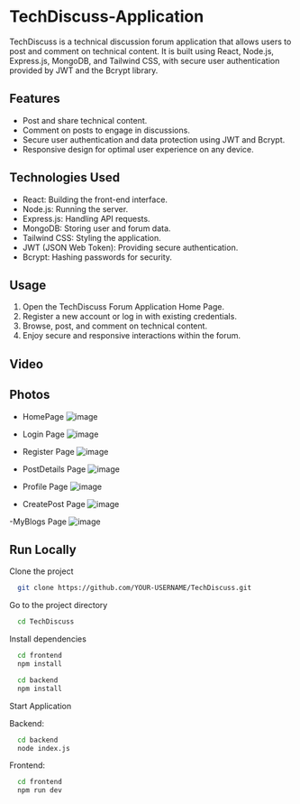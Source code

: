 # TechDiscuss-Application
TechDiscuss is a technical discussion forum application that allows users to post and comment on technical content. It is built using React, Node.js, Express.js, MongoDB, and Tailwind CSS, with secure user authentication provided by JWT and the Bcrypt library.

## Features
- Post and share technical content.
- Comment on posts to engage in discussions.
- Secure user authentication and data protection using JWT and Bcrypt.
- Responsive design for optimal user experience on any device.


## Technologies Used
- React: Building the front-end interface.
- Node.js: Running the server.
- Express.js: Handling API requests.
- MongoDB: Storing user and forum data.
- Tailwind CSS: Styling the application.
- JWT (JSON Web Token): Providing secure authentication.
- Bcrypt: Hashing passwords for security.

## Usage
1. Open the TechDiscuss Forum Application Home Page.
2. Register a new account or log in with existing credentials.
3. Browse, post, and comment on technical content.
4. Enjoy secure and responsive interactions within the forum.

## Video

## Photos
- HomePage
![image](https://github.com/user-attachments/assets/91124e31-f38f-4866-8ec2-65c36ac75629)

- Login Page
![image](https://github.com/user-attachments/assets/003316c7-4fc3-4429-95fe-1cade9694b67)

- Register Page
![image](https://github.com/user-attachments/assets/4605f5b9-071e-460a-9675-6805a10e4265)

- PostDetails Page
![image](https://github.com/user-attachments/assets/e28bc8c6-44f1-4012-a170-180c94cc05c1)

- Profile Page
![image](https://github.com/user-attachments/assets/fb0f7ee4-6d2c-4e22-ac05-e7a91a74db62)

- CreatePost Page
![image](https://github.com/user-attachments/assets/1b9a3e17-b4b2-4d99-a1eb-59cfa56ee43d)

-MyBlogs Page
![image](https://github.com/user-attachments/assets/a0cce255-65b8-48bc-99e7-4d29dd371c29)


## Run Locally

Clone the project

```bash
  git clone https://github.com/YOUR-USERNAME/TechDiscuss.git
```

Go to the project directory

```bash
  cd TechDiscuss
```

Install dependencies

```bash
  cd frontend
  npm install
```

```bash
  cd backend
  npm install
```

Start Application

Backend:
```bash
  cd backend
  node index.js
```

Frontend:
```bash
  cd frontend
  npm run dev
```

